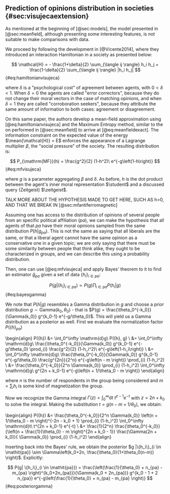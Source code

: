 
## Prediction of opinions distribution in societies {#sec:visujecaextension}

As mentioned at the beginning of [@sec:models], the model presented in [@sec:meanfield], although presenting some interesting features, is not suitable to make comparisons with data.

We proceed by following the development in [@Vicente2014], where they introduced an interaction Hamiltonian in a society as presented below:

$$  \mathcal{H} = - \frac{1+\delta}{2} \sum_{\langle ij \rangle} h_i h_j + \frac{1-\delta}{2} \sum_{\langle ij \rangle} |h_i h_j| $$ {#eq:hamiltonianvisujeca}

where $\delta$ is a "psychological cost" of agreement between agents, with $0<\delta<1$. When $\delta = 0$ the agents are called "error correctors", because they do not change their moral vectors in the case of matching opinions, and when $\delta = 1$ they are called "corroboration seekers", because they attribute the same amount of information to both cases: agreement or disagreement.

On this same paper, the authors develop a mean-field approximation using [@eq:hamiltonianvisujeca] and the Maximum Entropy method, similar to the on performed in [@sec:meanfield] to arrive at [@eq:meanfieldexact]. The information constraint on the expected value of the energy $\mean{\mathcal{H}} = E$ enforces the appearance of a Lagrange multiplier $\beta$, the "social pressure" of the society. The resulting distribution is:

$$  P_{\mathrm{MF}}(h) = \frac{g^2}{2} (1-h^2)\ e^{-g\left(1-h\right)} $$ {#eq:mfvisujeca}

where $g$ is a parameter aggregating $\beta$ and $\delta$. As before, $h$ is the dot product between the agent's inner moral representation $\student$ and a discussed query (Zeitgeist) $\zeitgeist$.

TALK MORE ABOUT THE HYPOTHESIS MADE TO GET HERE, SUCH AS h>0, AND THAT WE BREAK IN [@sec:mfantiferromagnetic]

Assuming one has access to the distribution of opinions of several people from an specific political affiliation (_pa_), we can make the hypothesis that all agents of that _pa_ have their moral opinions sampled from the same distribution $P(h|g_{\mathit{pa}})$. This is not the same as saying that all liberals are the same, or that a liberal agent cannot have the same opinion as a conservative one in a given topic; we are only saying that there must be some similarity between people that think alike, they ought to be characterized in groups, and we can describe this using a probability distribution.

Then, one can use [@eq:mfvisujeca] and apply Bayes' theorem to it to find an estimator $\hat{g}_{pa}$ given a set of data $\{h_i\}_{i \in \mathit{pa}}$:

$$  P(g| \{h_i\}_{i \in \mathit{pa}}) \propto P(g) \prod_{i \in \mathit{pa}} P(h_i | g) $$ {#eq:bayesgamma}

We note that $P(h|g)$ resembles a Gamma distribution in $g$ and choose a prior distribution $g \sim \mathrm{Gamma}(k_0, \theta_0)$ - that is $P(g) = \frac{\theta_0^{-k_0}}{\Gamma(k_0)} g^{k_0-1} e^{-g/\theta_0}$. This will yield us a Gamma distribution as a posterior as well. First we evaluate the normalization factor $P(\{h\}_{pa})$

\begin{align}
    P(\{h\}) &= \int_0^\infty \mathrm{d}g\ P(\{h\}, g) \\
    &= \int_0^\infty \mathrm{d}g\ \frac{\theta_0^{-k_0}}{\Gamma(k_0)} g^{k_0-1} e^{-g/\theta_0} \prod_{i} \frac{g^2}{2} (1-h_i^2)\ e^{-g\left(1-h_i\right)} \\
    &= \int_0^\infty \mathrm{d}g\ \frac{\theta_0^{-k_0}}{\Gamma(k_0)} g^{k_0-1} e^{-g/\theta_0} \frac{g^{2n}}{2^n} e^{-g\left(n - m \right)} \prod_{i} (1-h_i^2) \\
    &= \frac{\theta_0^{-k_0}}{2^n \Gamma(k_0)} \prod_{i} (1-h_i^2) \int_0^\infty \mathrm{d}g\ g^{2n + k_0-1} e^{-g\left(n + 1/\theta_0 - m \right)}
\end{align}

where $n$ is the number of respondents in the group being considered and $m = \sum_i h_i$ is some kind of magnetization the group.
<!-- magnetization of a given political group of respondents $\mathit{pa}$.  -->

Now we recognize the Gamma integral $\Gamma(z) = \int_0^\infty \mathrm{d}t\ t^{z-1} e^{-t}$ with $z = 2n + k_0$ to solve the integral. Making the substitution $t = g\left( n - m + 1/\theta_0 \right)$, we obtain:

\begin{align}
    P(\{h\}) &= \frac{\theta_0^{-k_0}}{2^n \Gamma(k_0)} \left(n + 1/\theta_0 - m \right)^{-2n - k_0 + 1} \prod_{i} (1-h_i^2) \int_0^\infty \mathrm{d}t\ t^{2n + k_0-1} e^{-t}  \\
    &= \frac{1}{2^n} \frac{\theta_0^{-k_0}}{\left(n + \frac{1}{\theta_0} - m \right)^{2n + k_0 - 1}} \frac{\Gamma(2n + k_0)}{ \Gamma(k_0)} \prod_{i} (1-h_i^2)
\end{align}

Inserting back into the Bayes' rule, we obtain the posterior $g |\{h_i\}_{i \in \mathit{pa}} \sim \Gamma\left(k_0+2n, \frac{\theta_0}{1+\theta_0(n-m)} \right)$. Explicitly:

$$  P(g| \{h_i\}_{i \in \mathit{pa}}) = \frac{\left(\frac{1}{\theta_0} + n_{pa} - m_{pa} \right)^{k_0+2n_{pa}}}{\Gamma(k_0 + 2n_{pa})} g^{k_0 - 1 + 2 n_{pa}} e^{-g\left(\frac{1}{\theta_0} + n_{pa} - m_{pa} \right)} $$ {#eq:posteriorgamma}
